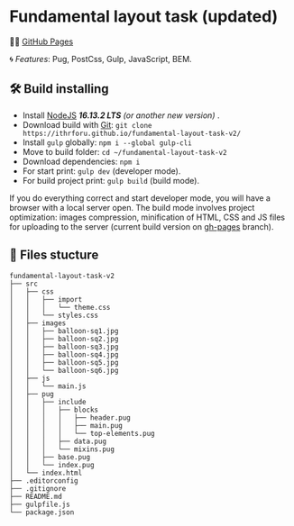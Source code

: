 # Fundamental layout task (updated)

:man_technologist: [GitHub Pages](https://ithrforu.github.io/fundamental-layout-task-v2/)

:cyclone: *Features*: Pug, PostCss, Gulp, JavaScript, BEM. 

## :hammer_and_wrench: Build installing
* Install [NodeJS](https://nodejs.org/en/) ***16.13.2 LTS** (or another new version)* . 
* Download build with [Git](https://git-scm.com/downloads): ```git clone https://ithrforu.github.io/fundamental-layout-task-v2/```
* Install ```gulp``` globally: ```npm i --global gulp-cli```
* Move to build folder: ```cd ~/fundamental-layout-task-v2```
* Download dependencies: ```npm i```
* For start print: ```gulp dev``` (developer mode).
* For build project print: ```gulp build``` (build mode).

If you do everything correct and start developer mode, you will have a browser with a local server open. The build mode involves project optimization: images compression, minification of HTML, CSS and JS files for uploading to the server (current build version on [gh-pages](https://github.com/ithrforu/fundamental-layout-task-v2/tree/gh-pages/) branch).

## :open_file_folder: Files stucture

```
fundamental-layout-task-v2
├── src
│   ├── css
│   │   ├── import
│   │   │   └── theme.css
│   │   └── styles.css
│   ├── images
│   │   ├── balloon-sq1.jpg
│   │   ├── balloon-sq2.jpg
│   │   ├── balloon-sq3.jpg
│   │   ├── balloon-sq4.jpg
│   │   ├── balloon-sq5.jpg
│   │   └── balloon-sq6.jpg
│   ├── js
│   │   └── main.js
│   ├── pug
│   │   ├── include
│   │   │   ├── blocks
│   │   │   │	├── header.pug
│   │   │   │	├── main.pug
│   │   │   │	└── top-elements.pug
│   │   │   ├── data.pug
│   │   │   └── mixins.pug
│   │   ├── base.pug
│   │   └── index.pug
│   └── index.html
├── .editorconfig
├── .gitignore
├── README.md
├── gulpfile.js
└── package.json
```
